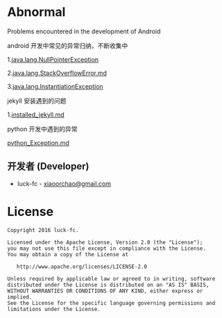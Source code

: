 # Abnormal
Problems encountered in the development of Android

android 开发中常见的异常归纳，不断收集中

1.[java.lang.NullPointerException](https://github.com/luck-fc/Abnormal/blob/master/java.lang.NullPointerException.md)

2.[java.lang.StackOverflowError.md](https://github.com/luck-fc/Abnormal/blob/master/java.lang.StackOverflowError.md)

3.[java.lang.InstantiationException](https://github.com/luck-fc/Abnormal/blob/master/java.lang.InstantiationException.md)

jekyll 安装遇到的问题

1.[installed_jekyll.md](https://github.com/luck-fc/Abnormal/blob/master/installed_jekyll.md)

python 开发中遇到的异常

[python_Exception.md](https://github.com/luck-fc/Abnormal/blob/master/python_Exception.md)



开发者 (Developer)
----------------

* luck-fc - <xiaoorchao@gmail.com>

**License**
=======

    Copyright 2016 luck-fc.

    Licensed under the Apache License, Version 2.0 (the "License");
    you may not use this file except in compliance with the License.
    You may obtain a copy of the License at

       http://www.apache.org/licenses/LICENSE-2.0

    Unless required by applicable law or agreed to in writing, software
    distributed under the License is distributed on an "AS IS" BASIS,
    WITHOUT WARRANTIES OR CONDITIONS OF ANY KIND, either express or implied.
    See the License for the specific language governing permissions and
    limitations under the License.
